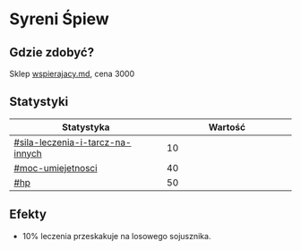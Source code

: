 # Syreni Śpiew

## Gdzie zdobyć?

Sklep [wspierajacy.md](../../sklepy/wspierajacy.md "mention"), cena 3000

## Statystyki

<table><thead><tr><th width="294">Statystyka</th><th width="249">Wartość</th></tr></thead><tbody><tr><td><a data-mention href="../../inne/statystyki.md#sila-leczenia-i-tarcz-na-innych">#sila-leczenia-i-tarcz-na-innych</a></td><td>10</td></tr><tr><td><a data-mention href="../../inne/statystyki.md#moc-umiejetnosci">#moc-umiejetnosci</a></td><td>40</td></tr><tr><td><a data-mention href="../../inne/statystyki.md#hp">#hp</a></td><td>50</td></tr></tbody></table>

## Efekty

* 10% leczenia przeskakuje na losowego sojusznika.&#x20;
